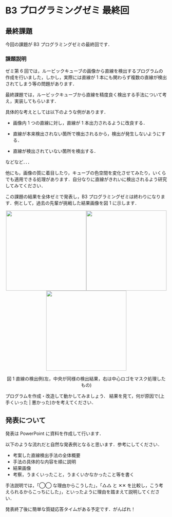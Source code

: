 # B3 プログラミングゼミ 最終回

## 最終課題

今回の課題が B3 プログラミングゼミの最終回です．

### 課題説明

ゼミ第 6 回では，ルービックキューブの画像から直線を検出するプログラムの作成を行いました，しかし，実際には直線が 1 本にも関わらず複数の直線が検出されてしまう等の問題があります．

最終課題では，ルービックキューブから直線を精度良く検出する手法について考え，実装してもらいます．

具体的な考えとしては以下のような例があります．

- 画像内 1 つの直線に対し，直線が 1 本出力されるように改良する．

- 直線が本来検出されない箇所で検出されるから，検出が発生しないようにする．

- 直線が検出されていない箇所を検出する．

などなど．．．

他にも，画像の質に着目したり，キューブの色空間を変化させてみたり，いくらでも適用できる処理があります．自分なりに直線がきれいに検出されるよう研究してみてください．

この課題の結果を全体ゼミで発表し，B3 プログラミングゼミは終わりになります．例として，過去の先輩が挑戦した結果画像を図 1 に示します．

<div style="text-align: center;">
<img src="semi_img/7_cube_example.png" width="250"><img src="semi_img/7_cube_example_color.png" width="250"><img src="semi_img/7_cube_example_masked_logo.png" width="250">

図 1 直線の検出例(左，中央が同様の検出結果，右は中心ロゴをマスク処理したもの)

</div>

プログラムを作成・改造して動かしてみましょう．
結果を見て，何が原因で(上手くいった | 悪かった)かを考えてください．

## 発表について

発表は PowerPoint に資料を作成して行います．

以下のような流れだと自然な発表例となると思います．参考にしてください．

- 考案した直線検出手法の全体概要
- 手法の具体的な内容を順に説明
- 結果画像
- 考察，うまくいったこと，うまくいかなかったこと等を書く

手法説明では，「◯◯ な理由からこうした」，「△△ と ✕✕ を比較し，こう考えられるからこっちにした」，といったように理由を踏まえて説明してください．

発表終了後に簡単な質疑応答タイムがある予定です．がんばれ！
